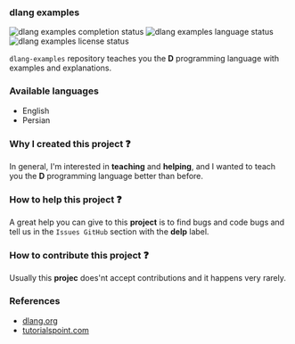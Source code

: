 ### dlang examples

![dlang examples completion status](https://badgen.net/badge/completion/no/red?icon=awesome)
![dlang examples language status](https://badgen.net/badge/language/d/grey)
![dlang examples license status](https://badgen.net/badge/license/BSD-3-Clause/grey)

`dlang-examples` repository teaches you the **D** programming language with examples and explanations.

### Available languages
- English
- Persian

### Why I created this project :question:
In general, I'm interested in **teaching** and **helping**, and I wanted to teach you the **D** programming language better than before.

### How to help this project :question:
A great help you can give to this **project** is to find bugs and code bugs and tell us in the `Issues GitHub` section with the **delp** label.

### How to contribute this project :question:
Usually this **projec** does'nt accept contributions and it happens very rarely.

### References
- <a href="https://dlang.org/documentation">dlang.org</a>
- <a href="https://tutorialspoint.com/d_programming">tutorialspoint.com</a>
